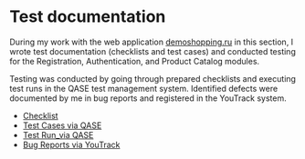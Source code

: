 # Test documentation 

During my work with the web application [demoshopping.ru](https://demoshopping.ru/) in this section, I wrote test documentation (checklists and test cases) and conducted testing for the Registration, Authentication, and Product Catalog modules.  

Testing was conducted by going through prepared checklists and executing test runs in the QASE test management system. Identified defects were documented by me in bug reports and registered in the YouTrack system.

- [Checklist](https://docs.google.com/spreadsheets/d/189EKhVJ4yraRebp_qshSJNOhojF-be1TDbqYsy3PvQc/edit?usp=sharing)  
- [Test Cases via QASE](https://github.com/alevtinasemeniuk/docs/blob/main/Test_Cases.pdf) 
- [Test Run_via QASE](https://github.com/alevtinasemeniuk/docs/blob/main/Test_Run.pdf)
- [Bug Reports via YouTrack](https://github.com/alevtinasemeniuk/docs/blob/main/Bug_Reports.xlsx)  
